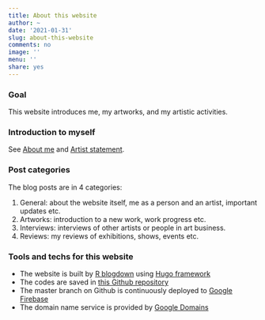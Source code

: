 ```yaml
---
title: About this website
author: ~
date: '2021-01-31'
slug: about-this-website
comments: no
image: ''
menu: ''
share: yes
---
```


### Goal

This website introduces me, my artworks, and my artistic activities.

### Introduction to myself

See [About me](/about-me/) and [Artist statement](/artist-statement/).

### Post categories

The blog posts are in 4 categories:
1. General: about the website itself, me as a person and an artist, important updates etc.
2. Artworks: introduction to a new work, work progress etc.
3. Interviews: interviews of other artists or people in art business.
4. Reviews: my reviews of exhibitions, shows, events etc.

### Tools and techs for this website

- The website is built by [R blogdown](https://bookdown.org/yihui/blogdown/) using [Hugo framework](https://gohugo.io/)
- The codes are saved in [this Github repository](https://github.com/wcchu/Jubarly)
- The master branch on Github is continuously deployed to [Google Firebase](https://firebase.google.com/)
- The domain name service is provided by [Google Domains](https://domains.google/)
